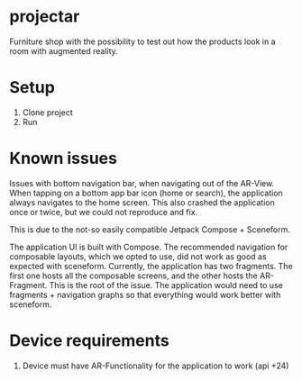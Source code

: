 # projectar

Furniture shop with the possibility to test out how the products look in a room with augmented reality.


# Setup

1. Clone project
2. Run


# Known issues

Issues with bottom navigation bar, when navigating out of the AR-View. When tapping on a bottom app bar icon (home or search), the application always navigates to the home screen. This also crashed the application once or twice, but we could not reproduce and fix. 

This is due to the not-so easily compatible Jetpack Compose + Sceneform. 

The application UI is built with Compose. The recommended navigation for composable layouts, which we opted to use, did not work as good as expected with sceneform. Currently, the application has two fragments. The first one hosts all the composable screens, and the other hosts the AR-Fragment. This is the root of the issue. The application would need to use fragments + navigation graphs so that everything would work better with sceneform.


# Device requirements

1. Device must have AR-Functionality for the application to work (api +24)
